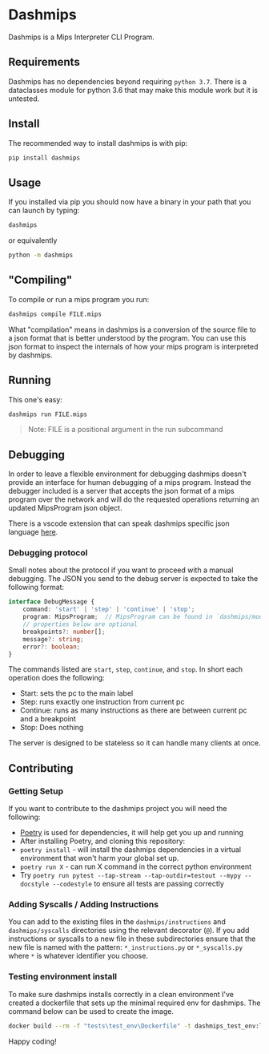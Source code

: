 # Dashmips

Dashmips is a Mips Interpreter CLI Program.

## Requirements

Dashmips has no dependencies beyond requiring `python 3.7`.
There is a dataclasses module for python 3.6 that may make this module work but it is untested.

## Install

The recommended way to install dashmips is with pip:

```sh
pip install dashmips
```

## Usage

If you installed via pip you should now have a binary in your path that you can launch by typing:

```sh
dashmips
```

or equivalently

```sh
python -m dashmips
```

## "Compiling"

To compile or run a mips program you run:

```sh
dashmips compile FILE.mips
```

What "compilation" means in dashmips is a conversion of the source file to a json format that is better understood by the program. You can use this json format to inspect the internals of how your mips program is interpreted by dashmips.

## Running

This one's easy:

```sh
dashmips run FILE.mips
```

> Note: FILE is a positional argument in the run subcommand

## Debugging

In order to leave a flexible environment for debugging dashmips doesn't provide an interface for human debugging of a mips program. Instead the debugger included is a server that accepts the json format of a mips program over the network and will do the requested operations returning an updated MipsProgram json object.

There is a vscode extension that can speak dashmips specific json language [here](https://github.com/nbbeeken/dashmips-debugger).

### Debugging protocol

Small notes about the protocol if you want to proceed with a manual debugging. The JSON you send to the debug server is expected to take the following format:

```ts
interface DebugMessage {
    command: 'start' | 'step' | 'continue' | 'stop';
    program: MipsProgram;  // MipsProgram can be found in `dashmips/models.py`
    // properties below are optional
    breakpoints?: number[];
    message?: string;
    error?: boolean;
}
```

The commands listed are `start`, `step`, `continue`, and `stop`. In short each operation does the following:

- Start: sets the pc to the main label
- Step: runs exactly one instruction from current pc
- Continue: runs as many instructions as there are between current pc and a breakpoint
- Stop: Does nothing

The server is designed to be stateless so it can handle many clients at once.

## Contributing

### Getting Setup

If you want to contribute to the dashmips project you will need the following:

- [Poetry](https://poetry.eustace.io/docs/) is used for dependencies, it will help get you up and running
- After installing Poetry, and cloning this repository:
- `poetry install` - will install the dashmips dependencies in a virtual environment that won't harm your global set up.
- `poetry run X` - can run X command in the correct python environment
- Try `poetry run pytest --tap-stream --tap-outdir=testout --mypy --docstyle --codestyle` to ensure all tests are passing correctly


### Adding Syscalls / Adding Instructions

You can add to the existing files in the `dashmips/instructions` and `dashmips/syscalls` directories using the relevant decorator (`@`).
If you add instructions or syscalls to a new file in these subdirectories ensure that the new file is named with the pattern: `*_instructions.py` or `*_syscalls.py` where `*` is whatever identifier you choose.

### Testing environment install

To make sure dashmips installs correctly in a clean environment I've created a dockerfile that sets up the minimal required env for dashmips. The command below can be used to create the image.

```sh
docker build --rm -f "tests\test_env\Dockerfile" -t dashmips_test_env:latest .
```

Happy coding!
